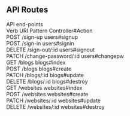

## API Routes

API end-points </br>
Verb	URI Pattern	Controller#Action </br>
POST	/sign-up	users#signup  </br>
POST	/sign-in	users#signin </br>
DELETE	/sign-out/:id	users#signout  </br>
PATCH	/change-password/:id	users#changepw  </br>
GET	/blogs	blogs#index  </br>
POST	/blogs	blogs#create  </br>
PATCH	/blogs/:id	blogs#update  </br>
DELETE	/blogs/:id	blogs#destroy </br>
GET	/websites	websites#index </br>
POST	/websites	websites#create </br>
PATCH	/websites/:id	websites#update </br>
DELETE	/websites/:id	websites#destroy </br>
